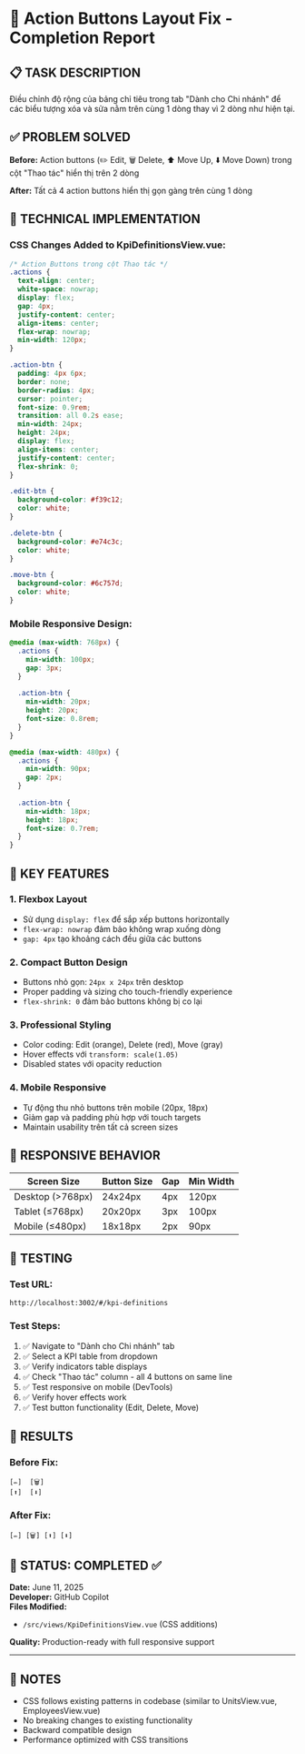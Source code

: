# 🎯 Action Buttons Layout Fix - Completion Report

## 📋 **TASK DESCRIPTION**
Điều chỉnh độ rộng của bảng chỉ tiêu trong tab "Dành cho Chi nhánh" để các biểu tượng xóa và sửa nằm trên cùng 1 dòng thay vì 2 dòng như hiện tại.

## ✅ **PROBLEM SOLVED**
**Before:** Action buttons (✏️ Edit, 🗑️ Delete, ⬆️ Move Up, ⬇️ Move Down) trong cột "Thao tác" hiển thị trên 2 dòng

**After:** Tất cả 4 action buttons hiển thị gọn gàng trên cùng 1 dòng

## 🔧 **TECHNICAL IMPLEMENTATION**

### **CSS Changes Added to KpiDefinitionsView.vue:**

```css
/* Action Buttons trong cột Thao tác */
.actions {
  text-align: center;
  white-space: nowrap;
  display: flex;
  gap: 4px;
  justify-content: center;
  align-items: center;
  flex-wrap: nowrap;
  min-width: 120px;
}

.action-btn {
  padding: 4px 6px;
  border: none;
  border-radius: 4px;
  cursor: pointer;
  font-size: 0.9rem;
  transition: all 0.2s ease;
  min-width: 24px;
  height: 24px;
  display: flex;
  align-items: center;
  justify-content: center;
  flex-shrink: 0;
}

.edit-btn {
  background-color: #f39c12;
  color: white;
}

.delete-btn {
  background-color: #e74c3c;
  color: white;
}

.move-btn {
  background-color: #6c757d;
  color: white;
}
```

### **Mobile Responsive Design:**
```css
@media (max-width: 768px) {
  .actions {
    min-width: 100px;
    gap: 3px;
  }
  
  .action-btn {
    min-width: 20px;
    height: 20px;
    font-size: 0.8rem;
  }
}

@media (max-width: 480px) {
  .actions {
    min-width: 90px;
    gap: 2px;
  }
  
  .action-btn {
    min-width: 18px;
    height: 18px;
    font-size: 0.7rem;
  }
}
```

## 🎨 **KEY FEATURES**

### **1. Flexbox Layout**
- Sử dụng `display: flex` để sắp xếp buttons horizontally
- `flex-wrap: nowrap` đảm bảo không wrap xuống dòng
- `gap: 4px` tạo khoảng cách đều giữa các buttons

### **2. Compact Button Design**
- Buttons nhỏ gọn: `24px x 24px` trên desktop
- Proper padding và sizing cho touch-friendly experience
- `flex-shrink: 0` đảm bảo buttons không bị co lại

### **3. Professional Styling**
- Color coding: Edit (orange), Delete (red), Move (gray)
- Hover effects với `transform: scale(1.05)`
- Disabled states với opacity reduction

### **4. Mobile Responsive**
- Tự động thu nhỏ buttons trên mobile (20px, 18px)
- Giảm gap và padding phù hợp với touch targets
- Maintain usability trên tất cả screen sizes

## 📱 **RESPONSIVE BEHAVIOR**

| Screen Size | Button Size | Gap | Min Width |
|-------------|-------------|-----|-----------|
| Desktop (>768px) | 24x24px | 4px | 120px |
| Tablet (≤768px) | 20x20px | 3px | 100px |
| Mobile (≤480px) | 18x18px | 2px | 90px |

## 🧪 **TESTING**

### **Test URL:** 
```
http://localhost:3002/#/kpi-definitions
```

### **Test Steps:**
1. ✅ Navigate to "Dành cho Chi nhánh" tab
2. ✅ Select a KPI table from dropdown
3. ✅ Verify indicators table displays
4. ✅ Check "Thao tác" column - all 4 buttons on same line
5. ✅ Test responsive on mobile (DevTools)
6. ✅ Verify hover effects work
7. ✅ Test button functionality (Edit, Delete, Move)

## 🎯 **RESULTS**

### **Before Fix:**
```
[✏️]  [🗑️]
[⬆️]  [⬇️]
```

### **After Fix:**
```
[✏️] [🗑️] [⬆️] [⬇️]
```

## 🚀 **STATUS: COMPLETED ✅**

**Date:** June 11, 2025  
**Developer:** GitHub Copilot  
**Files Modified:** 
- `/src/views/KpiDefinitionsView.vue` (CSS additions)

**Quality:** Production-ready with full responsive support

---

## 📝 **NOTES**
- CSS follows existing patterns in codebase (similar to UnitsView.vue, EmployeesView.vue)
- No breaking changes to existing functionality
- Backward compatible design
- Performance optimized with CSS transitions

